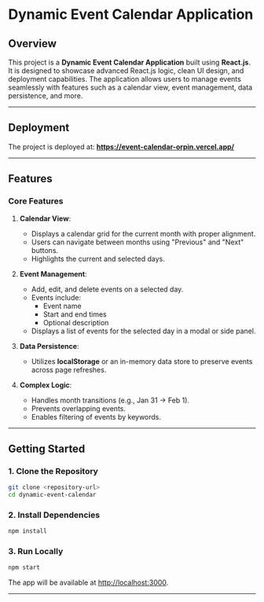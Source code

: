 # Dynamic Event Calendar Application

## **Overview**

This project is a **Dynamic Event Calendar Application** built using **React.js**. It is designed to showcase advanced React.js logic, clean UI design, and deployment capabilities. The application allows users to manage events seamlessly with features such as a calendar view, event management, data persistence, and more.

---

## **Deployment**

The project is deployed at: **https://event-calendar-orpin.vercel.app/**  

---

## **Features**

### **Core Features**
1. **Calendar View**:
   - Displays a calendar grid for the current month with proper alignment.
   - Users can navigate between months using "Previous" and "Next" buttons.
   - Highlights the current and selected days.

2. **Event Management**:
   - Add, edit, and delete events on a selected day.
   - Events include:
     - Event name
     - Start and end times
     - Optional description
   - Displays a list of events for the selected day in a modal or side panel.

3. **Data Persistence**:
   - Utilizes **localStorage** or an in-memory data store to preserve events across page refreshes.

4. **Complex Logic**:
   - Handles month transitions (e.g., Jan 31 → Feb 1).
   - Prevents overlapping events.
   - Enables filtering of events by keywords.

---

## **Getting Started**

### **1. Clone the Repository**
```bash
git clone <repository-url>
cd dynamic-event-calendar
```

### **2. Install Dependencies**
```bash
npm install
```

### **3. Run Locally**
```bash
npm start
```
The app will be available at [http://localhost:3000](http://localhost:3000).

---
